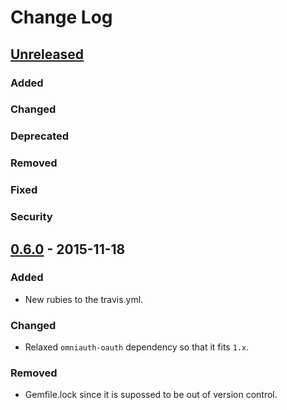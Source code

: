 # Change Log

## [Unreleased]
### Added
### Changed
### Deprecated
### Removed
### Fixed
### Security

## [0.6.0] - 2015-11-18
### Added
- New rubies to the travis.yml.

### Changed
- Relaxed `omniauth-oauth` dependency so that it fits `1.x`.

### Removed
- Gemfile.lock since it is supossed to be out of version control.

[Unreleased]: https://github.com/andresbravog/omniauth-signnow/compare/v0.6.0...HEAD
[0.6.0]: https://github.com/andresbravog/omniauth-signnow/compare/v0.5.1...v0.6.0
